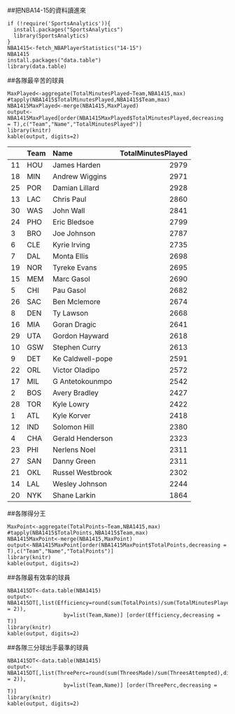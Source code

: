 ##把NBA14-15的資料讀進來
```{r results='hide',message=FALSE,cache=T}
if (!require('SportsAnalytics')){
  install.packages("SportsAnalytics")
  library(SportsAnalytics)
}
NBA1415<-fetch_NBAPlayerStatistics("14-15")
NBA1415
install.packages("data.table")
library(data.table)
```
##各隊最辛苦的球員
```{r}
MaxPlayed<-aggregate(TotalMinutesPlayed~Team,NBA1415,max)
#tapply(NBA1415$TotalMinutesPlayed,NBA1415$Team,max)
NBA1415MaxPlayed<-merge(NBA1415,MaxPlayed)
output<-NBA1415MaxPlayed[order(NBA1415MaxPlayed$TotalMinutesPlayed,decreasing = T),c("Team","Name","TotalMinutesPlayed")]
library(knitr)
kable(output, digits=2)
```
|   |Team |Name             | TotalMinutesPlayed|
|:--|:----|:----------------|------------------:|
|11 |HOU  |James Harden     |               2979|
|18 |MIN  |Andrew Wiggins   |               2971|
|25 |POR  |Damian Lillard   |               2928|
|13 |LAC  |Chris Paul       |               2860|
|30 |WAS  |John Wall        |               2841|
|24 |PHO  |Eric Bledsoe     |               2799|
|3  |BRO  |Joe Johnson      |               2787|
|6  |CLE  |Kyrie Irving     |               2735|
|7  |DAL  |Monta Ellis      |               2698|
|19 |NOR  |Tyreke Evans     |               2695|
|15 |MEM  |Marc Gasol       |               2690|
|5  |CHI  |Pau Gasol        |               2682|
|26 |SAC  |Ben Mclemore     |               2674|
|8  |DEN  |Ty Lawson        |               2668|
|16 |MIA  |Goran Dragic     |               2641|
|29 |UTA  |Gordon Hayward   |               2618|
|10 |GSW  |Stephen Curry    |               2613|
|9  |DET  |Ke Caldwell-pope |               2591|
|22 |ORL  |Victor Oladipo   |               2572|
|17 |MIL  |G Antetokounmpo  |               2542|
|2  |BOS  |Avery Bradley    |               2427|
|28 |TOR  |Kyle Lowry       |               2422|
|1  |ATL  |Kyle Korver      |               2418|
|12 |IND  |Solomon Hill     |               2380|
|4  |CHA  |Gerald Henderson |               2323|
|23 |PHI  |Nerlens Noel     |               2311|
|27 |SAN  |Danny Green      |               2311|
|21 |OKL  |Russel Westbrook |               2302|
|14 |LAL  |Wesley Johnson   |               2244|
|20 |NYK  |Shane Larkin     |               1864|
##各隊得分王
```{r}
MaxPoint<-aggregate(TotalPoints~Team,NBA1415,max)
#tapply(NBA1415$TotalPoints,NBA1415$Team,max)
NBA1415MaxPoint<-merge(NBA1415,MaxPoint)
output<-NBA1415MaxPoint[order(NBA1415MaxPoint$TotalPoints,decreasing = T),c("Team","Name","TotalPoints")]
library(knitr)
kable(output, digits=2)
```
##各隊最有效率的球員
```{r}
NBA1415DT<-data.table(NBA1415)
output<-NBA1415DT[,list(Efficiency=round(sum(TotalPoints)/sum(TotalMinutesPlayed),digits = 2)),
                  by=list(Team,Name)] [order(Efficiency,decreasing = T)]
library(knitr)
kable(output, digits=2)
```
##各隊三分球出手最準的球員
```{r}
NBA1415DT<-data.table(NBA1415)
output<-NBA1415DT[,list(ThreePerc=round(sum(ThreesMade)/sum(ThreesAttempted),digits = 2)),
                  by=list(Team,Name)] [order(ThreePerc,decreasing = T)]
library(knitr)
kable(output, digits=2)
```

